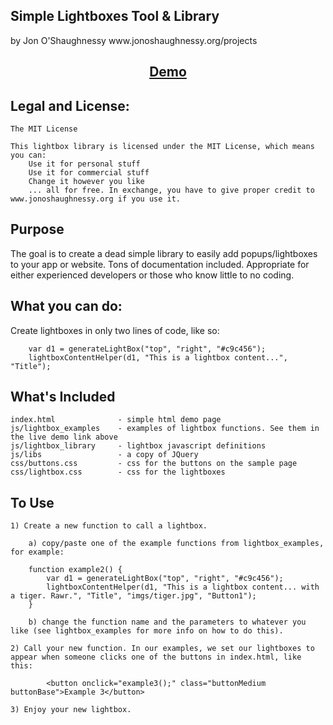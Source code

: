 <h2><b>Simple Lightboxes Tool & Library</b></h2>
by Jon O'Shaughnessy
www.jonoshaughnessy.org/projects

<center><h2><a href="http://www.jonoshaughnessy.org/projects/projects/lightboxes">Demo</a></h2></center>


<h2><b>Legal and License: </b></h2>

	The MIT License

	This lightbox library is licensed under the MIT License, which means you can:
		Use it for personal stuff
		Use it for commercial stuff
		Change it however you like
		... all for free. In exchange, you have to give proper credit to www.jonoshaughnessy.org if you use it.
	
<h2><b>Purpose</b></h2>

The goal is to create a dead simple library to easily add popups/lightboxes to your app or website. Tons of documentation included. Appropriate for either experienced developers or those who know little to no coding.
		
<h2><b>What you can do:</b></h2>

Create lightboxes in only two lines of code, like so:
	
		var d1 = generateLightBox("top", "right", "#c9c456");
		lightboxContentHelper(d1, "This is a lightbox content...", "Title");


<h2><b>What's Included</b></h2>

	index.html 				- simple html demo page
	js/lightbox_examples 	- examples of lightbox functions. See them in the live demo link above
	js/lightbox_library		- lightbox javascript definitions
	js/libs					- a copy of JQuery
	css/buttons.css			- css for the buttons on the sample page
	css/lightbox.css		- css for the lightboxes
	

<h2><b>To Use</b></h2>

	1) Create a new function to call a lightbox.
	
		a) copy/paste one of the example functions from lightbox_examples, for example:
		
		function example2() {
			var d1 = generateLightBox("top", "right", "#c9c456");
			lightboxContentHelper(d1, "This is a lightbox content... with a tiger. Rawr.", "Title", "imgs/tiger.jpg", "Button1");
		}

		b) change the function name and the parameters to whatever you like (see lightbox_examples for more info on how to do this).
 
	2) Call your new function. In our examples, we set our lightboxes to appear when someone clicks one of the buttons in index.html, like this:
	
			<button onclick="example3();" class="buttonMedium buttonBase">Example 3</button>

	3) Enjoy your new lightbox. 
	
